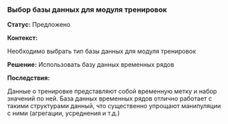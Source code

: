 ### Выбор базы данных для модуля тренировок

**Статус:**
Предложено

**Контекст:**

Необходимо выбрать тип базы данных для модуля тренировок

**Решение:**
Использовать базу данных временных рядов

**Последствия:**

Данные о тренировке представляют собой временную метку и набор значений по ней. База данных временных рядов отлично работает с такими структурами данный, что существенно упрощают манипуляции с ними (агрегации, усреднения и т.д.)